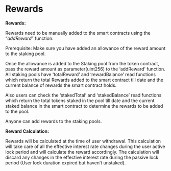 # Rewards

**Rewards:**

Rewards need to be manually added to the smart contracts using the “_addReward_” function.

Prerequisite: Make sure you have added an allowance of the reward amount to the staking pool.

Once the allowance is added to the Staking pool from the token contract, pass the reward amount as parameter\(uint256\) to the ‘addReward’ function. All staking pools have ‘totalReward’ and ‘rewardBalance’ read functions which return the total Rewards added to the smart contract till date and the current balance of rewards the smart contract holds.

Also users can check the ‘stakedTotal’ and ‘stakedBalance’ read functions which return the total tokens staked in the pool till date and the current staked balance in the smart contract to determine the rewards to be added to the pool.

Anyone can add rewards to the staking pools.

**Reward Calculation:**

Rewards will be calculated at the time of user withdrawal. This calculation will take care of all the effective interest rate changes during the user active lock period and will calculate the reward accordingly. The calculation will discard any changes in the effective interest rate during the passive lock period \(User lock duration expired but haven’t unstaked\).



